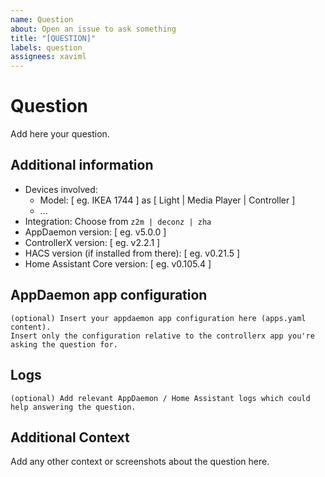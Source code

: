 ```yaml
---
name: Question
about: Open an issue to ask something
title: "[QUESTION]"
labels: question
assignees: xaviml
---
```


<!-- Make sure to read the FAQ before openning an issue. https://xaviml.github.io/controllerx/faq -->

# Question

Add here your question.

## Additional information

* Devices involved:
  * Model: [ eg. IKEA 1744 ] as [ Light | Media Player | Controller ]
  * ...
* Integration: Choose from `z2m | deconz | zha`
* AppDaemon version: [ eg. v5.0.0 ]
* ControllerX version: [ eg. v2.2.1 ]
* HACS version (if installed from there): [ eg. v0.21.5 ]
* Home Assistant Core version: [ eg. v0.105.4 ]

## AppDaemon app configuration

```
(optional) Insert your appdaemon app configuration here (apps.yaml content).
Insert only the configuration relative to the controllerx app you're asking the question for.
```

## Logs

```
(optional) Add relevant AppDaemon / Home Assistant logs which could help answering the question.
```

## Additional Context

Add any other context or screenshots about the question here.

